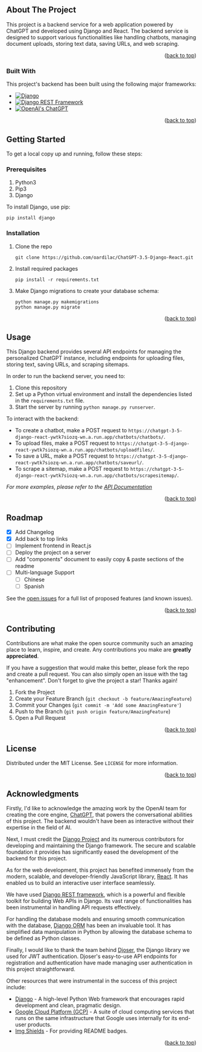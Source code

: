 ## About The Project

This project is a backend service for a web application powered by ChatGPT and developed using Django and React. The backend service is designed to support various functionalities like handling chatbots, managing document uploads, storing text data, saving URLs, and web scraping.

<p align="right">(<a href="#readme-top">back to top</a>)</p>

### Built With

This project's backend has been built using the following major frameworks:

* [![Django](https://img.shields.io/badge/Django-092E20?style=for-the-badge&logo=django&logoColor=white)](https://www.djangoproject.com/)
* [![Django REST Framework](https://img.shields.io/badge/Django%20REST%20Framework-BA68C8?style=for-the-badge&logo=django&logoColor=white)](https://www.django-rest-framework.org/)
* [![OpenAI's ChatGPT](https://img.shields.io/badge/OpenAI%20ChatGPT-000000?style=for-the-badge&logo=openai&logoColor=white)](https://openai.com/)


<p align="right">(<a href="#readme-top">back to top</a>)</p>

<!-- GETTING STARTED -->
## Getting Started

To get a local copy up and running, follow these steps:

### Prerequisites

1. Python3
2. Pip3
3. Django

To install Django, use pip:
```
pip install django
```
### Installation

1. Clone the repo

    ```
    git clone https://github.com/oardilac/ChatGPT-3.5-Django-React.git
    ```

2. Install required packages

    ```
    pip install -r requirements.txt
    ```

3. Make Django migrations to create your database schema:
    ```
    python manage.py makemigrations
    python manage.py migrate
    ```

<p align="right">(<a href="#readme-top">back to top</a>)</p>

<!-- USAGE EXAMPLES -->
## Usage

This Django backend provides several API endpoints for managing the personalized ChatGPT instance, including endpoints for uploading files, storing text, saving URLs, and scraping sitemaps.

In order to run the backend server, you need to:

1. Clone this repository
2. Set up a Python virtual environment and install the dependencies listed in the `requirements.txt` file.
3. Start the server by running `python manage.py runserver`.

To interact with the backend:

- To create a chatbot, make a POST request to `https://chatgpt-3-5-django-react-ywtk7siozq-wn.a.run.app/chatbots/chatbots/`.
- To upload files, make a POST request to `https://chatgpt-3-5-django-react-ywtk7siozq-wn.a.run.app/chatbots/uploadfiles/`.
- To save a URL, make a POST request to `https://chatgpt-3-5-django-react-ywtk7siozq-wn.a.run.app/chatbots/saveurl/`.
- To scrape a sitemap, make a POST request to `https://chatgpt-3-5-django-react-ywtk7siozq-wn.a.run.app/chatbots/scrapesitemap/`.

_For more examples, please refer to the [API Documentation](https://chatgpt-3-5-django-react-ywtk7siozq-wn.a.run.app/redoc/)_

<p align="right">(<a href="#readme-top">back to top</a>)</p>


<!-- ROADMAP -->
## Roadmap

- [x] Add Changelog
- [x] Add back to top links
- [ ] Implement frontend in React.js
- [ ] Deploy the project on a server
- [ ] Add "components" document to easily copy & paste sections of the readme
- [ ] Multi-language Support
    - [ ] Chinese
    - [ ] Spanish

See the [open issues](https://github.com/oardilac/ChatGPT-3.5-Django-React/issues) for a full list of proposed features (and known issues).

<p align="right">(<a href="#readme-top">back to top</a>)</p>


<!-- CONTRIBUTING -->
## Contributing

Contributions are what make the open source community such an amazing place to learn, inspire, and create. Any contributions you make are **greatly appreciated**.

If you have a suggestion that would make this better, please fork the repo and create a pull request. You can also simply open an issue with the tag "enhancement".
Don't forget to give the project a star! Thanks again!

1. Fork the Project
2. Create your Feature Branch (`git checkout -b feature/AmazingFeature`)
3. Commit your Changes (`git commit -m 'Add some AmazingFeature'`)
4. Push to the Branch (`git push origin feature/AmazingFeature`)
5. Open a Pull Request

<p align="right">(<a href="#readme-top">back to top</a>)</p>

<!-- LICENSE -->
## License
Distributed under the MIT License. See `LICENSE` for more information.

<p align="right">(<a href="#readme-top">back to top</a>)</p>

<!-- ACKNOWLEDGMENTS -->
## Acknowledgments

Firstly, I'd like to acknowledge the amazing work by the OpenAI team for creating the core engine, [ChatGPT](https://github.com/openai/gpt-3), that powers the conversational abilities of this project. The backend wouldn't have been as interactive without their expertise in the field of AI.

Next, I must credit the [Django Project](https://www.djangoproject.com/) and its numerous contributors for developing and maintaining the Django framework. The secure and scalable foundation it provides has significantly eased the development of the backend for this project.

As for the web development, this project has benefited immensely from the modern, scalable, and developer-friendly JavaScript library, [React](https://react.dev/). It has enabled us to build an interactive user interface seamlessly.

We have used [Django REST framework](https://www.django-rest-framework.org/), which is a powerful and flexible toolkit for building Web APIs in Django. Its vast range of functionalities has been instrumental in handling API requests effectively.

For handling the database models and ensuring smooth communication with the database, [Django ORM](https://docs.djangoproject.com/en/3.2/topics/db/models/) has been an invaluable tool. It has simplified data manipulation in Python by allowing the database schema to be defined as Python classes.

Finally, I would like to thank the team behind [Djoser](https://djoser.readthedocs.io/en/latest/), the Django library we used for JWT authentication. Djoser's easy-to-use API endpoints for registration and authentication have made managing user authentication in this project straightforward.

Other resources that were instrumental in the success of this project include:

* [Django](https://www.djangoproject.com/) - A high-level Python Web framework that encourages rapid development and clean, pragmatic design.
* [Google Cloud Platform (GCP)](https://cloud.google.com/) - A suite of cloud computing services that runs on the same infrastructure that Google uses internally for its end-user products.
* [Img Shields](https://shields.io/) - For providing README badges.


<p align="right">(<a href="#readme-top">back to top</a>)</p>
